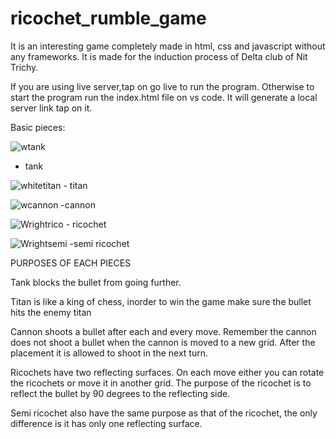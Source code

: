 # ricochet_rumble_game
It is an interesting game completely made in html, css and javascript without any frameworks. It is made for the induction process of Delta club of Nit Trichy.

If you are using live server,tap on go live to run the program.
Otherwise to start the program run the index.html file on vs code. It will generate a local server link tap on it.

Basic pieces:

![wtank](https://github.com/Div-agr/ricochet_rumble_game/assets/156349931/323d84a8-4e04-4ebb-80d7-8c3a5bc1e8e1)
 - tank

![whitetitan](https://github.com/Div-agr/ricochet_rumble_game/assets/156349931/2d1869e4-9f1f-406e-b6c4-0b92035336ca) - titan

![wcannon](https://github.com/Div-agr/ricochet_rumble_game/assets/156349931/641c4c86-0385-4435-a55a-0684509f18a4)
-cannon

![Wrightrico](https://github.com/Div-agr/ricochet_rumble_game/assets/156349931/036d677a-72f0-469d-8d26-ecef22f79a50) - ricochet

![Wrightsemi](https://github.com/Div-agr/ricochet_rumble_game/assets/156349931/c37bdb41-1fc7-4218-92f9-7fc77db7f284) -semi ricochet

PURPOSES OF EACH PIECES

Tank blocks the bullet from going further.

Titan is like a king of chess, inorder to win the game make sure the bullet hits the enemy titan

Cannon shoots a bullet after each and every move. Remember the cannon does not shoot a bullet when the cannon is moved to a new grid. After the placement it is allowed to shoot in the next turn.

Ricochets have two reflecting surfaces. On each move either you can rotate the ricochets or move it in another grid. The purpose of the ricochet is to reflect the bullet by 90 degrees to the reflecting side.

Semi ricochet also have the same purpose as that of the ricochet, the only difference is it has only one reflecting surface.

